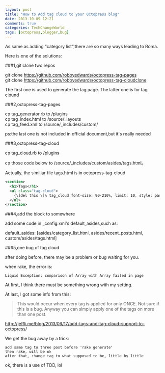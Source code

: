 ```yaml
---
layout: post
title: "How to Add tag cloud to your Octopress blog"
date: 2013-10-09 12:21
comments: true
categories: TechChangeWorld
tags: [octopress,blogger,bug]
---
```



As same as adding "category list",there are so many ways leading to Roma.


Here is one of the solutions:

###1,git clone two repos

<!-- more -->

git clone https://github.com/robbyedwards/octopress-tag-pages  
git clone https://github.com/robbyedwards/octopress-tag-cloudclone  

The first one is used to generate the tag page. 
The latter one is for tag clound

###2,octopress-tag-pages

cp tag_generator.rb to /plugins  
cp tag_index.html to /source/_layouts  
cp tag_feed.xml to /source/_includes/custom/  

ps:the last one is not included in official document,but it's really needed

###3,octopress-tag-cloud

cp tag_cloud.rb to /plugins

cp those code below to /source/_includes/custom/asides/tags.html。

Actually, the similiar file tags.html is in octopress-tag-cloud

```xml
<section>
  <h1>Tags</h1>
  <ul class="tag-cloud">
    {\[del this \]% tag_cloud font-size: 90-210%, limit: 10, style: para %}
  </ul>
</section>
```

###4,add the block to somewhere

add some code in _config.xml's default_asides,such as:

default_asides: [asides/category_list.html, asides/recent_posts.html, custom/asides/tags.html]

###5,one bug of tag cloud

after doing before, there may be a problem or bug waiting for you.

when rake, the error is:

```
Liquid Exception: comparison of Array with Array failed in page
```

At first, I think there must be something wrong with my setting.

At last, I got some info from this:

> This would occur when every tag is applied for only ONCE. Not sure if this is a bug. 
> Anyway you can simply apply one of the tags on more than one post.

http://jeffli.me/blog/2013/06/17/add-tags-and-tag-cloud-support-to-octopress/

We get the bug away by a trick:

```
add same tag to three post before 'rake generate'
then rake, will be ok
after that, change tag to what supposed to be, little by little
```
ok, there is a use of TDD, lol











